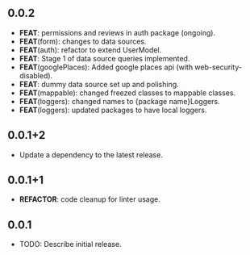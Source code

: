 ## 0.0.2

 - **FEAT**: permissions and reviews in auth package (ongoing).
 - **FEAT**(form): changes to data sources.
 - **FEAT**(auth): refactor to extend UserModel.
 - **FEAT**: Stage 1 of data source queries implemented.
 - **FEAT**(googlePlaces): Added google places api (with web-security-disabled).
 - **FEAT**: dummy data source set up and polishing.
 - **FEAT**(mappable): changed freezed classes to mappable classes.
 - **FEAT**(loggers): changed names to {package name}Loggers.
 - **FEAT**(loggers): updated packages to have local loggers.

## 0.0.1+2

 - Update a dependency to the latest release.

## 0.0.1+1

 - **REFACTOR**: code cleanup for linter usage.

## 0.0.1

* TODO: Describe initial release.
